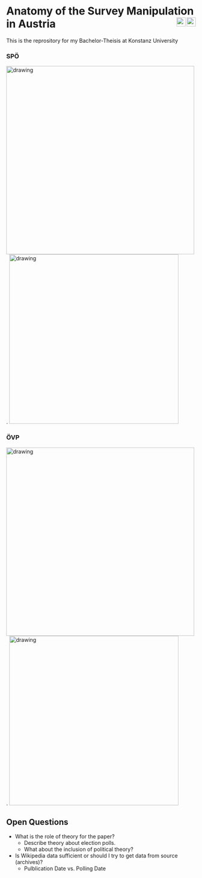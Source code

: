 # Anatomy of the Survey Manipulation in Austria <a href="https://twitter.com/thomsiaae/status/1447138233264005120"> <img align="right" alt="Thomas Rabensteiner | Twitter" width="24px" src="https://github.com/piyushP7pravin/piyushP7pravin/blob/master/Twitter.svg" /> <a href="https://twitter.com/laurenzennser/status/1445727395525365764"> <img align="right" alt="Laurenz Ennser Jedanastik  | Twitter" width="24px" src="https://github.com/piyushP7pravin/piyushP7pravin/blob/master/Twitter.svg" />
</a>
This is the reprository for my Bachelor-Theisis at Konstanz University
<br>  

 ### SPÖ 
  <img src="https://github.com/ant-le/Bachelor_Thesis/blob/main/images/SPÖ_difference.jpg" alt="drawing" width="500"/>.  <img src="https://github.com/ant-le/Bachelor_Thesis/blob/main/images/SPÖ_causal_estimate.jpg" alt="drawing" width="450"/>

 ### ÖVP
  <img src="https://github.com/ant-le/Bachelor_Thesis/blob/main/images/ÖVP_difference.jpg" alt="drawing" width="500"/>.  <img src="https://github.com/ant-le/Bachelor_Thesis/blob/main/images/ÖVP_causal_estimate.jpg" alt="drawing" width="450"/>

  
## Open Questions
  - What is the role of theory for the paper?
    - Describe theory about election polls.
    - What about the inclusion of political theory? 
  - Is Wikipedia data sufficient or should I try to get data from source (archives)?
    - Pulblication Date vs. Polling Date
